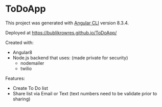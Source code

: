 # ToDoApp

This project was generated with [Angular CLI](https://github.com/angular/angular-cli) version 8.3.4.

Deployed at https://bublikrowres.github.io/ToDoApp/

Created with: 
- Angular8
- Node.js backend that uses: (made private for security)
    - nodemailer
    - twilio
    
Features:
- Create To Do list
- Share list via Email or Text 
    (text numbers need to be validate prior to sharing)
